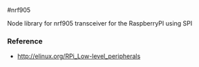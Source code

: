 #nrf905

Node library for nrf905 transceiver for the RaspberryPI using SPI



### Reference

* http://elinux.org/RPi_Low-level_peripherals
